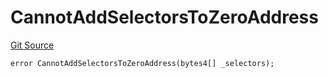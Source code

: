 # CannotAddSelectorsToZeroAddress
[Git Source](https://github.com/thrackle-io/tron/blob/f7f6e3590faaa9c8f0fe0115492201b8f8dd1711/src/client/token/handler/diamond/HandlerDiamondLib.sol)


```solidity
error CannotAddSelectorsToZeroAddress(bytes4[] _selectors);
```

